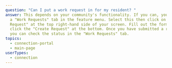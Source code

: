 ```yaml
---
question: "Can I put a work request in for my resident? "
answer: This depends on your community's functionality. If you can, you will see
  a "Work Requests" tab in the feature menu. Select this then click on "+ New
  Request" at the top right-hand side of your screen. Fill out the form then
  click the "Create Request" at the bottom. Once you have submitted a request
  you can check the status in the "Work Requests" tab.
topics:
  - connection-portal
  - main-page
userTypes:
  - connection
---
```

